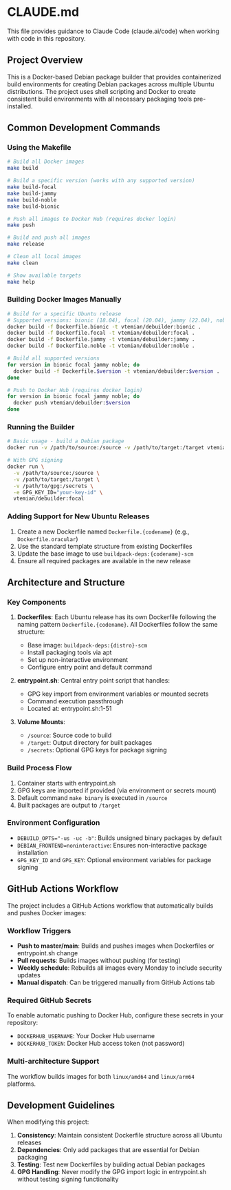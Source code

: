 # CLAUDE.md

This file provides guidance to Claude Code (claude.ai/code) when working with code in this repository.

## Project Overview

This is a Docker-based Debian package builder that provides containerized build environments for creating Debian packages across multiple Ubuntu distributions. The project uses shell scripting and Docker to create consistent build environments with all necessary packaging tools pre-installed.

## Common Development Commands

### Using the Makefile

```bash
# Build all Docker images
make build

# Build a specific version (works with any supported version)
make build-focal
make build-jammy
make build-noble
make build-bionic

# Push all images to Docker Hub (requires docker login)
make push

# Build and push all images
make release

# Clean all local images
make clean

# Show available targets
make help
```

### Building Docker Images Manually
```bash
# Build for a specific Ubuntu release
# Supported versions: bionic (18.04), focal (20.04), jammy (22.04), noble (24.04)
docker build -f Dockerfile.bionic -t vtemian/debuilder:bionic .
docker build -f Dockerfile.focal -t vtemian/debuilder:focal .
docker build -f Dockerfile.jammy -t vtemian/debuilder:jammy .
docker build -f Dockerfile.noble -t vtemian/debuilder:noble .

# Build all supported versions
for version in bionic focal jammy noble; do
  docker build -f Dockerfile.$version -t vtemian/debuilder:$version .
done

# Push to Docker Hub (requires docker login)
for version in bionic focal jammy noble; do
  docker push vtemian/debuilder:$version
done
```

### Running the Builder
```bash
# Basic usage - build a Debian package
docker run -v /path/to/source:/source -v /path/to/target:/target vtemian/debuilder:focal

# With GPG signing
docker run \
  -v /path/to/source:/source \
  -v /path/to/target:/target \
  -v /path/to/gpg:/secrets \
  -e GPG_KEY_ID="your-key-id" \
  vtemian/debuilder:focal
```

### Adding Support for New Ubuntu Releases
1. Create a new Dockerfile named `Dockerfile.{codename}` (e.g., `Dockerfile.oracular`)
2. Use the standard template structure from existing Dockerfiles
3. Update the base image to use `buildpack-deps:{codename}-scm`
4. Ensure all required packages are available in the new release

## Architecture and Structure

### Key Components

1. **Dockerfiles**: Each Ubuntu release has its own Dockerfile following the naming pattern `Dockerfile.{codename}`. All Dockerfiles follow the same structure:
   - Base image: `buildpack-deps:{distro}-scm`
   - Install packaging tools via apt
   - Set up non-interactive environment
   - Configure entry point and default command

2. **entrypoint.sh**: Central entry point script that handles:
   - GPG key import from environment variables or mounted secrets
   - Command execution passthrough
   - Located at: entrypoint.sh:1-51

3. **Volume Mounts**:
   - `/source`: Source code to build
   - `/target`: Output directory for built packages
   - `/secrets`: Optional GPG keys for package signing

### Build Process Flow
1. Container starts with entrypoint.sh
2. GPG keys are imported if provided (via environment or secrets mount)
3. Default command `make binary` is executed in `/source`
4. Built packages are output to `/target`

### Environment Configuration
- `DEBUILD_OPTS="-us -uc -b"`: Builds unsigned binary packages by default
- `DEBIAN_FRONTEND=noninteractive`: Ensures non-interactive package installation
- `GPG_KEY_ID` and `GPG_KEY`: Optional environment variables for package signing

## GitHub Actions Workflow

The project includes a GitHub Actions workflow that automatically builds and pushes Docker images:

### Workflow Triggers
- **Push to master/main**: Builds and pushes images when Dockerfiles or entrypoint.sh change
- **Pull requests**: Builds images without pushing (for testing)
- **Weekly schedule**: Rebuilds all images every Monday to include security updates
- **Manual dispatch**: Can be triggered manually from GitHub Actions tab

### Required GitHub Secrets
To enable automatic pushing to Docker Hub, configure these secrets in your repository:
- `DOCKERHUB_USERNAME`: Your Docker Hub username
- `DOCKERHUB_TOKEN`: Docker Hub access token (not password)

### Multi-architecture Support
The workflow builds images for both `linux/amd64` and `linux/arm64` platforms.

## Development Guidelines

When modifying this project:

1. **Consistency**: Maintain consistent Dockerfile structure across all Ubuntu releases
2. **Dependencies**: Only add packages that are essential for Debian packaging
3. **Testing**: Test new Dockerfiles by building actual Debian packages
4. **GPG Handling**: Never modify the GPG import logic in entrypoint.sh without testing signing functionality